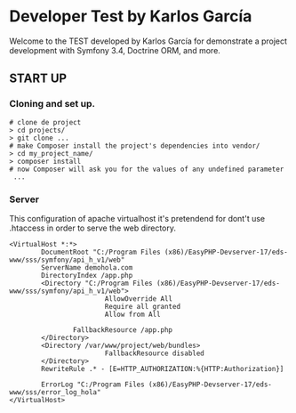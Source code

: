 # Developer Test by Karlos García

Welcome to the TEST developed by Karlos García for demonstrate a project development with Symfony 3.4, Doctrine ORM, and more.

## START UP

### Cloning and set up.

    # clone de project
    > cd projects/
    > git clone ...
    # make Composer install the project's dependencies into vendor/
    > cd my_project_name/
    > composer install
    # now Composer will ask you for the values of any undefined parameter
     ...

### Server

This configuration of apache virtualhost it's pretendend for dont't use .htaccess in order to serve the web directory.

    <VirtualHost *:*>
            DocumentRoot "C:/Program Files (x86)/EasyPHP-Devserver-17/eds-www/sss/symfony/api_h_v1/web"
            ServerName demohola.com
            DirectoryIndex /app.php
            <Directory "C:/Program Files (x86)/EasyPHP-Devserver-17/eds-www/sss/symfony/api_h_v1/web">
                            AllowOverride All
                            Require all granted
                            Allow from All

                    FallbackResource /app.php
            </Directory>
            <Directory /var/www/project/web/bundles>
                            FallbackResource disabled
            </Directory>
            RewriteRule .* - [E=HTTP_AUTHORIZATION:%{HTTP:Authorization}]

            ErrorLog "C:/Program Files (x86)/EasyPHP-Devserver-17/eds-www/sss/error_log_hola"
    </VirtualHost>

